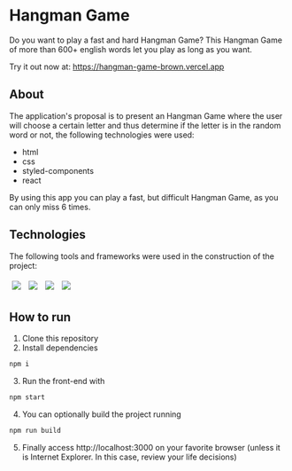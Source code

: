 # Hangman Game

Do you want to play a fast and hard Hangman Game? This Hangman Game of more than 600+ english words
let you play as long as you want.

Try it out now at: https://hangman-game-brown.vercel.app

## About

The application's proposal is to present an Hangman Game where the user will choose a certain letter and thus determine if the letter is in the random word or not, the following technologies were used:

- html
- css
- styled-components
- react

By using this app you can play a fast, but difficult Hangman Game, as you can only miss 6 times.

## Technologies
The following tools and frameworks were used in the construction of the project:<br>
<p>
    <a href="https://developer.mozilla.org/en-US/docs/Glossary/HTML5" target="_blank"><img style='margin: 5px;' src='https://img.shields.io/badge/HTML5-E34F26?style=for-the-badge&logo=html5&logoColor=white'></a>
    <a href="https://developer.mozilla.org/en-US/docs/Web/CSS" target="_blank"><img style='margin: 5px;' src='https://img.shields.io/badge/CSS3-1572B6?style=for-the-badge&logo=css3&logoColor=white'></a>
    <a href="https://styled-components.com/docs" target="_blank"><img style='margin: 5px;' src='https://img.shields.io/badge/styled--components-DB7093?style=for-the-badge&logo=styled-components&logoColor=white'></a>
    <a href="https://react.dev/learn" target="_blank"><img style='margin: 5px;' src='https://img.shields.io/badge/React-20232A?style=for-the-badge&logo=react&logoColor=61DAFB'></a>
</p>

## How to run

1. Clone this repository
2. Install dependencies
```bash
npm i
```
3. Run the front-end with
```bash
npm start
```
4. You can optionally build the project running
```bash
npm run build
```
5. Finally access http://localhost:3000 on your favorite browser (unless it is Internet Explorer. In this case, review your life decisions)